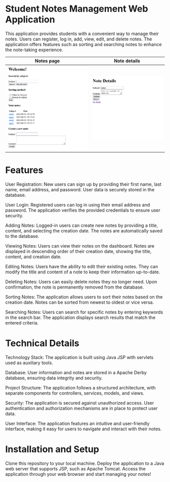 # Student Notes Management Web Application
This application provides students with a convenient way to manage their notes. Users can register, log in, add, view, edit, and delete notes. The application offers features such as sorting and searching notes to enhance the note-taking experience.


Notes page             |  Note details
:-------------------------:|:-------------------------:
![](/server_notes_images/notes.png)  |  ![](/server_notes_images/note-details.png)

# Features
User Registration: New users can sign up by providing their first name, last name, email address, and password. User data is securely stored in the database.

User Login: Registered users can log in using their email address and password. The application verifies the provided credentials to ensure user security.

Adding Notes: Logged-in users can create new notes by providing a title, content, and selecting the creation date. The notes are automatically saved to the database.

Viewing Notes: Users can view their notes on the dashboard. Notes are displayed in descending order of their creation date, showing the title, content, and creation date.

Editing Notes: Users have the ability to edit their existing notes. They can modify the title and content of a note to keep their information up-to-date.

Deleting Notes: Users can easily delete notes they no longer need. Upon confirmation, the note is permanently removed from the database.

Sorting Notes: The application allows users to sort their notes based on the creation date. Notes can be sorted from newest to oldest or vice versa.

Searching Notes: Users can search for specific notes by entering keywords in the search bar. The application displays search results that match the entered criteria.

# Technical Details
Technology Stack: The application is built using Java JSP with servlets used as auxiliary tools.

Database: User information and notes are stored in a Apache Derby database, ensuring data integrity and security.

Project Structure: The application follows a structured architecture, with separate components for controllers, services, models, and views.

Security: The application is secured against unauthorized access. User authentication and authorization mechanisms are in place to protect user data.

User Interface: The application features an intuitive and user-friendly interface, making it easy for users to navigate and interact with their notes.

# Installation and Setup
Clone this repository to your local machine.
Deploy the application to a Java web server that supports JSP, such as Apache Tomcat.
Access the application through your web browser and start managing your notes!
